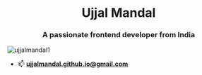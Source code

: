 <h1 align="center"> Ujjal Mandal</h1>
<h3 align="center">A passionate frontend developer from India</h3>

<p align="left"> <img src="https://komarev.com/ghpvc/?username=ujjalmandal1&label=Profile%20views&color=0e75b6&style=flat" alt="ujjalmandal1" /> </p>





- 📫  **ujjalmandal.github.io@gmail.com**


